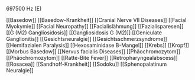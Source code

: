 697500 Hz (E)

[[Basedow]]
[[Basedow-Krankheit]]
[[Cranial Nerve VII Diseases]]
[[Facial Myokymie]]
[[Facial Neuropathy]]
[[Facialislähmung]]
[[Fazialisparesen]]
[[G (M2) Gangliosidosis]]
[[Gangliosidosis G (M2)]]
[[Geniculate Ganglionitis]]
[[Gesichtsneuralgie]]
[[Gesichtsschmerzsyndrome]]
[[Hemifazialen Paralysis]]
[[Hexosaminidase B-Mangel]]
[[Krebs]]
[[Kropf]]
[[Morbus Basedow]]
[[Nervus facialis Diseases]]
[[Phäochromozytom]]
[[Phäochromozytom]]
[[Ratte-Bite Fever]]
[[Retropharyngealabscess]]
[[Rosacea]]
[[Sandhoff-Krankheit]]
[[Sodoku]]
[[Sphenopalatinum Neuralgie]]